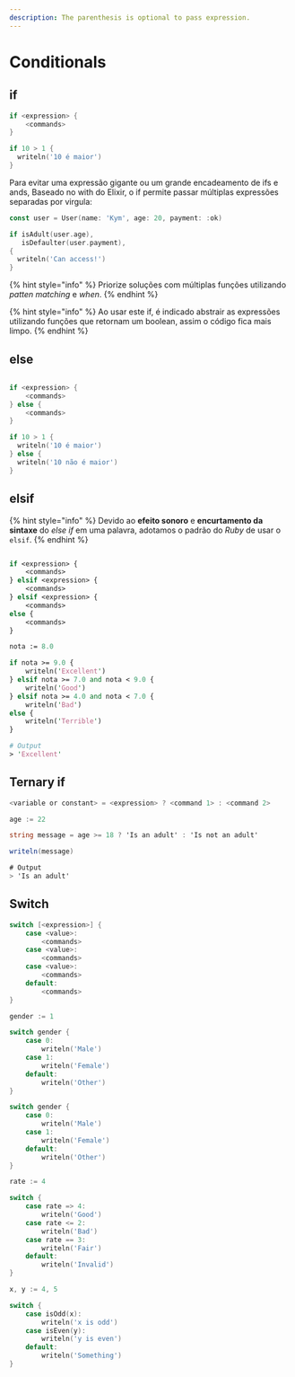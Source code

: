 ```yaml
---
description: The parenthesis is optional to pass expression.
---
```


# Conditionals

## if

```go
if <expression> {
    <commands>
}
```

```go
if 10 > 1 {
  writeln('10 é maior')
}
```

Para evitar uma expressão gigante ou um grande encadeamento de ifs e ands, Baseado no with do Elixir, o if permite passar múltiplas expressões separadas por virgula:

```go
const user = User(name: 'Kym', age: 20, payment: :ok)

if isAdult(user.age),
   isDefaulter(user.payment),
{
  writeln('Can access!')
}
```

{% hint style="info" %}
Priorize soluções com múltiplas funções utilizando _patten matching_ e _when_.
{% endhint %}

{% hint style="info" %}
Ao usar este if, é indicado abstrair as expressões utilizando funções que retornam um boolean, assim o código fica mais limpo.
{% endhint %}

## else

```go

if <expression> {
    <commands>
} else {
    <commands>
}
```

```go
if 10 > 1 {
  writeln('10 é maior')
} else {
  writeln('10 não é maior')
}
```

## elsif

{% hint style="info" %}
Devido ao **efeito sonoro** e **encurtamento da sintaxe** do _else if_ em uma palavra, adotamos o padrão do _Ruby_ de usar o `elsif`.
{% endhint %}

```perl

if <expression> {
    <commands>
} elsif <expression> {
    <commands>
} elsif <expression> {
    <commands>
else {
    <commands>
}
```

```perl
nota := 8.0

if nota >= 9.0 {
    writeln('Excellent')
} elsif nota >= 7.0 and nota < 9.0 {
    writeln('Good')
} elsif nota >= 4.0 and nota < 7.0 {
    writeln('Bad')
else {
    writeln('Terrible')
}

# Output
> 'Excellent'
```

## Ternary if

```javascript
<variable or constant> = <expression> ? <command 1> : <command 2>
```

```csharp
age := 22

string message = age >= 18 ? 'Is an adult' : 'Is not an adult'

writeln(message)

# Output
> 'Is an adult'
```

## Switch

```csharp
switch [<expression>] {
    case <value>:
        <commands>
    case <value>:
        <commands>
    case <value>:
        <commands>
    default:
        <commands>
}
```

```go
gender := 1

switch gender {
    case 0:
        writeln('Male')
    case 1:
        writeln('Female')
    default:
        writeln('Other')
}
```

```go
switch gender {
    case 0:
        writeln('Male')
    case 1:
        writeln('Female')
    default:
        writeln('Other')
}
```

```go
rate := 4

switch {
    case rate => 4:
        writeln('Good')
    case rate <= 2:
        writeln('Bad')
    case rate == 3:
        writeln('Fair')
    default:
        writeln('Invalid')
}
```

```go
x, y := 4, 5

switch {
    case isOdd(x):
        writeln('x is odd')
    case isEven(y):
        writeln('y is even')
    default:
        writeln('Something')
}
```

